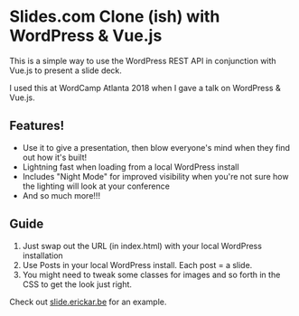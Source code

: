 # Slides.com Clone (ish) with WordPress & Vue.js

This is a simple way to use the WordPress REST API in conjunction with Vue.js to present a slide deck.

I used this at WordCamp Atlanta 2018 when I gave a talk on WordPress & Vue.js.

## Features!

- Use it to give a presentation, then blow everyone's mind when they find out how it's built!
- Lightning fast when loading from a local WordPress install
- Includes "Night Mode" for improved visibility when you're not sure how the lighting will look at your conference
- And so much more!!!

## Guide

1. Just swap out the URL (in index.html) with your local WordPress installation
2. Use Posts in your local WordPress install. Each post = a slide.
3. You might need to tweak some classes for images and so forth in the CSS to get the look just right.

Check out [slide.erickar.be](http://slides.erickar.be) for an example.